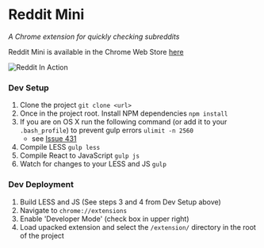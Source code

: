 # Reddit Mini

_A Chrome extension for quickly checking subreddits_

Reddit Mini is available in the Chrome Web Store [here](https://chrome.google.com/webstore/detail/reddit-mini/ihidociaebcooecnmjogmepbkhpgkick)

![Reddit In Action](https://github.com/symplie-dev/reddit-mini/blob/master/web-store-resources/reddit-mini-in-action.gif)

### Dev Setup

1. Clone the project `git clone <url>`
2. Once in the project root. Install NPM dependencies `npm install`
3. If you are on OS X run the following command (or add it to your `.bash_profile`) to prevent gulp errors `ulimit -n 2560`
    - see [Issue 431](https://github.com/substack/node-browserify/issues/431)
3. Compile LESS `gulp less`
4. Compile React to JavaScript `gulp js`
5. Watch for changes to your LESS and JS `gulp`


### Dev Deployment
1. Build LESS and JS (See steps 3 and 4 from Dev Setup above)
2. Navigate to `chrome://extensions`
3. Enable 'Developer Mode' (check box in upper right)
4. Load upacked extension and select the `/extension/` directory in the root of the project
